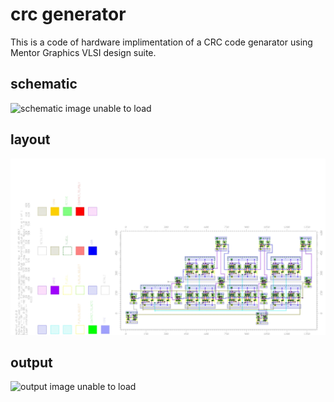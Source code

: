 # crc generator
This is a code of hardware implimentation of a CRC code genarator using Mentor Graphics VLSI design suite.

## schematic
![schematic image unable to load](https://raw.githubusercontent.com/ashutoshns/crc_generator/master/schematic.jpg)

## layout
![layout image unable to load](https://raw.githubusercontent.com/ashutoshns/crc_generator/master/layout.jpg)

## output
![output image unable to load](https://raw.githubusercontent.com/ashutoshns/crc_generator/master/out.jpg)
